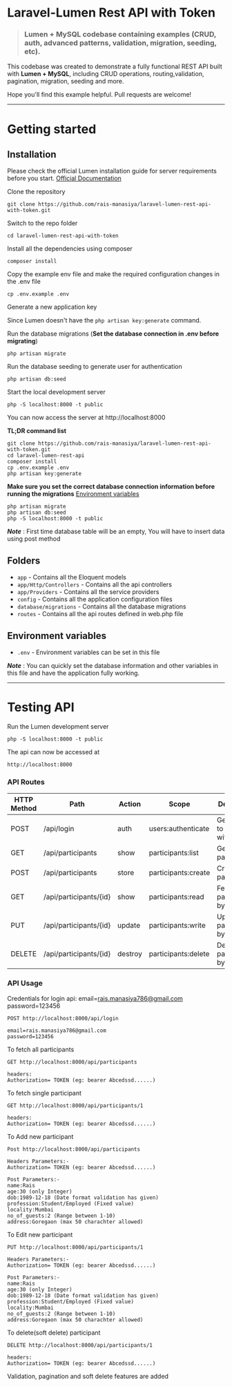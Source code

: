 # Laravel-Lumen Rest API with Token

> ### Lumen + MySQL codebase containing examples (CRUD, auth, advanced patterns, validation, migration, seeding, etc).

This codebase was created to demonstrate a fully functional REST API built with **Lumen + MySQL**, including CRUD operations, routing,validation, pagination, migration, seeding and more.

Hope you'll find this example helpful. Pull requests are welcome!

----------

# Getting started

## Installation

Please check the official Lumen installation guide for server requirements before you start. [Official Documentation](https://lumen.laravel.com/docs/8.x/installation)


Clone the repository

    git clone https://github.com/rais-manasiya/laravel-lumen-rest-api-with-token.git

Switch to the repo folder

    cd laravel-lumen-rest-api-with-token

Install all the dependencies using composer

    composer install

Copy the example env file and make the required configuration changes in the .env file

    cp .env.example .env

Generate a new application key

Since Lumen doesn't have the `php artisan key:generate` command.

Run the database migrations (**Set the database connection in .env before migrating**)

    php artisan migrate

Run the database seeding to generate user for authentication

    php artisan db:seed

Start the local development server

    php -S localhost:8000 -t public

You can now access the server at http://localhost:8000

**TL;DR command list**

    git clone https://github.com/rais-manasiya/laravel-lumen-rest-api-with-token.git
    cd laravel-lumen-rest-api
    composer install
    cp .env.example .env
    php artisan key:generate
    
**Make sure you set the correct database connection information before running the migrations** [Environment variables](#environment-variables)

    php artisan migrate
    php artisan db:seed
    php -S localhost:8000 -t public

***Note*** : First time database table will be an empty, You will have to insert data using post method

## Folders

- `app` - Contains all the Eloquent models
- `app/Http/Controllers` - Contains all the api controllers
- `app/Providers` - Contains all the service providers
- `config` - Contains all the application configuration files
- `database/migrations` - Contains all the database migrations
- `routes` - Contains all the api routes defined in web.php file

## Environment variables

- `.env` - Environment variables can be set in this file

***Note*** : You can quickly set the database information and other variables in this file and have the application fully working.

----------

# Testing API

Run the Lumen development server

    php -S localhost:8000 -t public

The api can now be accessed at

    http://localhost:8000
    
### API Routes
| HTTP Method	| Path | Action | Scope | Desciption  |
| ----- | ----- | ----- | ---- |------------- |
| POST      | /api/login | auth | users:authenticate | Get token to begin with 
| GET      | /api/participants | show | participants:list | Get all participants
| POST     | /api/participants | store | participants:create | Create an participant
| GET      | /api/participants/{id} | show | participants:read |  Fetch an participant by id
| PUT      | /api/participants/{id} | update | participants:write | Update an participant by id
| DELETE      | /api/participants/{id} | destroy | participants:delete | Delete an participant by id

### API Usage

Credentials for login api: email=rais.manasiya786@gmail.com password=123456

    POST http://localhost:8000/api/login
    
    email=rais.manasiya786@gmail.com 
    password=123456
 
To fetch all participants

    GET http://localhost:8000/api/participants
   
    headers: 
    Authorization= TOKEN (eg: bearer Abcedssd......)
    
To fetch single participant

    GET http://localhost:8000/api/participants/1
   
    headers: 
    Authorization= TOKEN (eg: bearer Abcedssd......)
   
To Add new participant
    
    Post http://localhost:8000/api/participants
   
    Headers Parameters:- 
    Authorization= TOKEN (eg: bearer Abcedssd......)
    
    Post Parameters:-
    name:Rais
    age:30 (only Integer)
    dob:1989-12-18 (Date format validation has given)
    profession:Student/Employed (Fixed value)
    locality:Mumbai
    no_of_guests:2 (Range between 1-10)
    address:Goregaon (max 50 charachter allowed)

To Edit new participant
    
    PUT http://localhost:8000/api/participants/1
   
    Headers Parameters:- 
    Authorization= TOKEN (eg: bearer Abcedssd......)
    
    Post Parameters:-
    name:Rais
    age:30 (only Integer)
    dob:1989-12-18 (Date format validation has given)
    profession:Student/Employed (Fixed value)
    locality:Mumbai
    no_of_guests:2 (Range between 1-10)
    address:Goregaon (max 50 charachter allowed)
    
To delete(soft delete) participant

    DELETE http://localhost:8000/api/participants/1
   
    headers: 
    Authorization= TOKEN (eg: bearer Abcedssd......)
    

Validation, pagination and soft delete features are added






